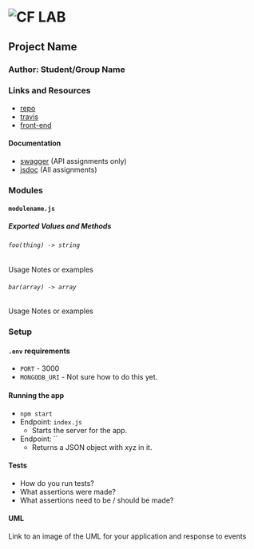 ![CF](http://i.imgur.com/7v5ASc8.png) LAB
=================================================

## Project Name

### Author: Student/Group Name

### Links and Resources
* [repo](http://xyz.com)
* [travis](http://xyz.com)
* [front-end](https://dashboard.heroku.com/apps/lab-16-diquattro)

#### Documentation
* [swagger](http://xyz.com) (API assignments only)
* [jsdoc](http://xyz.com) (All assignments)

### Modules
#### `modulename.js`
##### Exported Values and Methods

###### `foo(thing) -> string`
Usage Notes or examples

###### `bar(array) -> array`
Usage Notes or examples

### Setup
#### `.env` requirements
* `PORT` - 3000
* `MONGODB_URI` - Not sure how to do this yet.

#### Running the app
* `npm start`
* Endpoint: `index.js`
  * Starts the server for the app.
* Endpoint: ``
  * Returns a JSON object with xyz in it.
  
#### Tests
* How do you run tests?
* What assertions were made?
* What assertions need to be / should be made?

#### UML
Link to an image of the UML for your application and response to events
